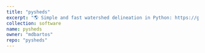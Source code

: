 ```yaml
---
title: "pysheds"
excerpt: "🌎 Simple and fast watershed delineation in Python: https://github.com/mdbartos/pysheds"
collection: software
name: pysheds
owner: "mdbartos"
repo: "pysheds"
---
```


